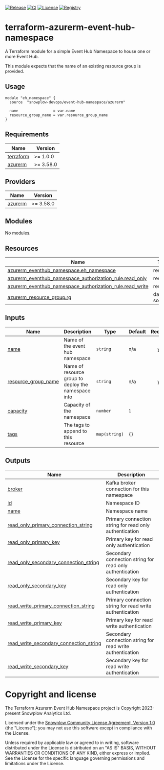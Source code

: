 [![Release][release-image]][release] [![CI][ci-image]][ci] [![License][license-image]][license] [![Registry][registry-image]][registry] 

# terraform-azurerm-event-hub-namespace

A Terraform module for a simple Event Hub Namespace to house one or more Event Hub.

This module expects that the name of an existing resource group is provided.

## Usage

```hcl
module "eh_namespace" {
  source  "snowplow-devops/event-hub-namespace/azurerm"

  name                = var.name
  resource_group_name = var.resource_group_name
}
```

## Requirements

| Name | Version |
|------|---------|
| <a name="requirement_terraform"></a> [terraform](#requirement\_terraform) | >= 1.0.0 |
| <a name="requirement_azurerm"></a> [azurerm](#requirement\_azurerm) | >= 3.58.0 |

## Providers

| Name | Version |
|------|---------|
| <a name="provider_azurerm"></a> [azurerm](#provider\_azurerm) | >= 3.58.0 |

## Modules

No modules.

## Resources

| Name | Type |
|------|------|
| [azurerm_eventhub_namespace.eh_namespace](https://registry.terraform.io/providers/hashicorp/azurerm/latest/docs/resources/eventhub_namespace) | resource |
| [azurerm_eventhub_namespace_authorization_rule.read_only](https://registry.terraform.io/providers/hashicorp/azurerm/latest/docs/resources/eventhub_namespace_authorization_rule) | resource |
| [azurerm_eventhub_namespace_authorization_rule.read_write](https://registry.terraform.io/providers/hashicorp/azurerm/latest/docs/resources/eventhub_namespace_authorization_rule) | resource |
| [azurerm_resource_group.rg](https://registry.terraform.io/providers/hashicorp/azurerm/latest/docs/data-sources/resource_group) | data source |

## Inputs

| Name | Description | Type | Default | Required |
|------|-------------|------|---------|:--------:|
| <a name="input_name"></a> [name](#input\_name) | Name of the event hub namespace | `string` | n/a | yes |
| <a name="input_resource_group_name"></a> [resource\_group\_name](#input\_resource\_group\_name) | Name of resource group to deploy the namespace into | `string` | n/a | yes |
| <a name="input_capacity"></a> [capacity](#input\_capacity) | Capacity of the namespace | `number` | `1` | no |
| <a name="input_tags"></a> [tags](#input\_tags) | The tags to append to this resource | `map(string)` | `{}` | no |

## Outputs

| Name | Description |
|------|-------------|
| <a name="output_broker"></a> [broker](#output\_broker) | Kafka broker connection for this namespace |
| <a name="output_id"></a> [id](#output\_id) | Namespace ID |
| <a name="output_name"></a> [name](#output\_name) | Namespace name |
| <a name="output_read_only_primary_connection_string"></a> [read\_only\_primary\_connection\_string](#output\_read\_only\_primary\_connection\_string) | Primary connection string for read only authentication |
| <a name="output_read_only_primary_key"></a> [read\_only\_primary\_key](#output\_read\_only\_primary\_key) | Primary key for read only authentication |
| <a name="output_read_only_secondary_connection_string"></a> [read\_only\_secondary\_connection\_string](#output\_read\_only\_secondary\_connection\_string) | Secondary connection string for read only authentication |
| <a name="output_read_only_secondary_key"></a> [read\_only\_secondary\_key](#output\_read\_only\_secondary\_key) | Secondary key for read only authentication |
| <a name="output_read_write_primary_connection_string"></a> [read\_write\_primary\_connection\_string](#output\_read\_write\_primary\_connection\_string) | Primary connection string for read write authentication |
| <a name="output_read_write_primary_key"></a> [read\_write\_primary\_key](#output\_read\_write\_primary\_key) | Primary key for read write authentication |
| <a name="output_read_write_secondary_connection_string"></a> [read\_write\_secondary\_connection\_string](#output\_read\_write\_secondary\_connection\_string) | Secondary connection string for read write authentication |
| <a name="output_read_write_secondary_key"></a> [read\_write\_secondary\_key](#output\_read\_write\_secondary\_key) | Secondary key for read write authentication |

# Copyright and license

The Terraform Azurerm Event Hub Namespace project is Copyright 2023-present Snowplow Analytics Ltd.

Licensed under the [Snowplow Community License Agreement, Version 1.0][license] (the "License");
you may not use this software except in compliance with the License.

Unless required by applicable law or agreed to in writing, software
distributed under the License is distributed on an "AS IS" BASIS,
WITHOUT WARRANTIES OR CONDITIONS OF ANY KIND, either express or implied.
See the License for the specific language governing permissions and
limitations under the License.

[release]: https://github.com/snowplow-devops/terraform-azurerm-event-hub-namespace/releases/latest
[release-image]: https://img.shields.io/github/v/release/snowplow-devops/terraform-azurerm-event-hub-namespace

[ci]: https://github.com/snowplow-devops/terraform-azurerm-event-hub-namespace/actions?query=workflow%3Aci
[ci-image]: https://github.com/snowplow-devops/terraform-azurerm-event-hub-namespace/workflows/ci/badge.svg

[license]: https://www.apache.org/licenses/LICENSE-2.0
[license-image]: https://img.shields.io/badge/license-Apache--2-blue.svg?style=flat

[registry]: https://registry.terraform.io/modules/snowplow-devops/event-hub-namespace/azurerm/latest
[registry-image]: https://img.shields.io/static/v1?label=Terraform&message=Registry&color=7B42BC&logo=terraform
